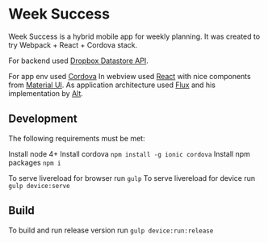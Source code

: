 # Week Success

Week Success is a hybrid mobile app for weekly planning. It was created to try Webpack + React + Cordova stack.

For backend used [Dropbox Datastore API](https://www.dropbox.com/developers-v1/datastore/docs/js).

For app env used [Cordova](https://cordova.apache.org) In webview used [React](https://facebook.github.io/react/) with nice components from [Material UI](http://www.material-ui.com).
As application architecture used [Flux](https://facebook.github.io/flux/) and his implementation by [Alt](http://alt.js.org/).

## Development

The following requirements must be met:

Install node 4+
Install cordova `npm install -g ionic cordova`
Install npm packages `npm i`

To serve livereload for browser run `gulp`
To serve livereload for device run `gulp device:serve`

## Build

To build and run release version run `gulp device:run:release`
